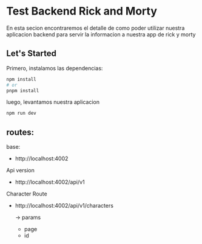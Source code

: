 # Test Backend Rick and Morty
En esta secion encontraremos el detalle de como poder utilizar nuestra aplicacion backend para servir la informacion a nuestra app de rick y morty

## Let's Started

Primero, instalamos las dependencias:

```bash
npm install
# or
pnpm install

```
luego, levantamos nuestra aplicacion

```bash
npm run dev

````
## routes:

base: 

* http://localhost:4002

Api version

* http://localhost:4002/api/v1

Character Route

* http://localhost:4002/api/v1/characters

    -> params
        
    * page 
    * id